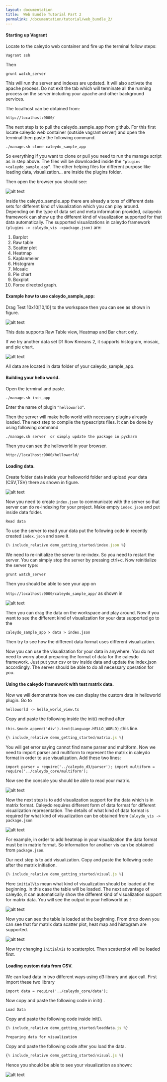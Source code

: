 ```yaml
---
layout: documentation
title:  Web Bundle Tutorial Part 2
permalink: /documentation/tutorial/web_bundle_2/
---
```



#### Starting up Vagrant
Locate to the caleydo web container and fire up the terminal follow steps:

`Vagrant ssh` 

Then 

`grunt watch_server`


This will run the server and indexes are updated. It will also activate the apache process. Do not exit the tab which will terminate all the running process on the server including your apache and other background services.

The localhost can be obtained from:

`http://localhost:9000/`

The next step is to pull the caleydo_sample_app from github.  For this first locate caleydo web container (outside vagrant server) and open the terminal then paste the following command.

`./manage.sh clone caleydo_sample_app`

So everything if you want to clone or pull you need to run the manage script as in step above. The files will be downloaded inside the `“plugins ->caleydo_sample_app”`. The other helping files for different purpose like loading data, visualization… are inside the plugins folder.

Then open the browser you should see: 




![alt text](images/1.png "Caleydo Web Apps")



Inside the caleydo_sample_app there are already a tons of different data sets for different kind of visualization which you can play around. Depending on the type of data set and meta information provided, calayedo framework can show up the different kind of visualization supported for that data automatically.
The supported visualizations in caleydo framework `(plugins -> caleydo_vis ->package.json)` are:

1.	Barplot
2.	Raw table 
3.	Scatter plot
4.	Heatmap
5.	Kaplanmeier
6.	Histogram
7.	Mosaic
8.	Pie chart
9.	Boxplot
10.	Force directed graph.


####	Example how to use caleydo_sample_app:
Drag Test 10x10[10,10] to the workspace then you can see as shown in figure.


![alt text](images/2.png "Test 10x10")


This data supports Raw Table view, Heatmap and Bar chart only.

If we try another data set D1 Row Kmeans 2, it supports histogram, mosaic, and pie chart.


![alt text](images/3.png "D1 Row Kmeans 2")

All data are located in data folder of your caleydo_sample_app.


#### Building your hello world.

Open the terminal and paste.

`./manage.sh init_app`

Enter the name of plugin `“helloworld”`.

Then the server will make hello world with necessary plugins already loaded. The next step to compile the typescripts files. It can be done by using following command

`./manage.sh server  or simply update the package in pycharm`


Then you can see the helloworld in your browser.

`http://localhost:9000/helloworld/`

#### Loading data.
Create folder data inside your helloworld folder and upload your data (CSV,TSV) there as shown in figure.


![alt text](images/4.png "data")


Now you need to create `index.json` to communicate with the server so that server can do re-indexing for your project. Make empty `index.json` and put inside data folder.

`Read data`

To use the server to read your data put the following code in recently created `index.json` and save it.


```javascript
{% include_relative demo_getting_started/index.json %}
```
 
 We need to re-initialize the server to re-index. So you need to restart the server. You can simply stop the server by pressing ctrl+c. 
Now reinitialize the server type:

`grunt watch_server`

Then you should be able to see your app on 

`http://localhost:9000/caleydo_sample_app/`  as shown in

![alt text](images/5.png "data")


Then you can drag the data on the workspace and play around.
Now if you want to see the different kind of visualization for your data supported go to the 

`caleydo_sample_app > data > index.json`

Then try to see how the different data format uses different visualization.

Now you can use the visualization for your data in anywhere. You do not need to worry about preparing the format of data for the caleydo framework. Just put your csv or tsv inside data and update the index.json accordingly. The server should be able to do all necessary operation for you.


#### Using the caleydo framework with test matrix data.
Now we will demonstrate how we can display the custom data in helloworld plugin.
Go to 

`helloworld -> hello_world_view.ts` 

Copy and paste the following inside the init() method after 

`this.$node.append('div').text(Language.HELLO_WORLD);`this line.


```javascript
{% include_relative demo_getting_started/matrix.js %}
```
You will get error saying cannot find name parser and multiform. Now we need to import parser and multiform to represent the matrix in caleydo format in order to use visualization.
Add these two lines:

`import parser = require('../caleydo_d3/parser');
import multiform = require('../caleydo_core/multiform');`

Now see the console you should be able to read your matrix.


![alt text](images/6.png "matrix")


Now the next step is to add visualization support for the data which is in matrix format. Caleydo requires different form of data format for different visualization representation. The details of what kind of data format is required for what kind of visualization can be obtained from 
`Caleydo_vis -> package.json`


![alt text](images/7.png "heatmap")


For example, in order to add heatmap in your visualization the data format must be in matrix format. So information for another vis can be obtained from `package.json`.

Our next step is to add visualization.
Copy and paste the following code after the matrix initiation. 

```javascript
{% include_relative demo_getting_started/visual.js %}
```

Here `initialVis` mean what kind of visualization should be loaded at the beginning. In this case the table will be loaded. The next advantage of caleydo, it can automatically show the different kind of visualization support for matrix data.
You will see the output in your helloworld as :

![alt text](images/8.png "matrix output")


Now you can see the table is loaded at the beginning. From drop down you can see that for matrix data scatter plot, heat map and histogram are supported.


![alt text](images/9.png "vis list")


Now try changing `initialVis` to scatterplot. Then scatterplot will be loaded first.


#### Loading custom data from CSV.
We can load data in two different ways using d3 library and ajax call.
First import these two library 

`import data = require('../caleydo_core/data');`

Now copy and paste the following code in init() .

`Load Data` 

Copy and paste the following code inside init().

```javascript
{% include_relative demo_getting_started/loaddata.js %}
```
`Preparing data for visualization`

Copy and paste the following code after you load the data.


```javascript
{% include_relative demo_getting_started/visual.js %}
```

Hence you should be able to see your visualization as shown:

![alt text](images/10.png "csv output")

